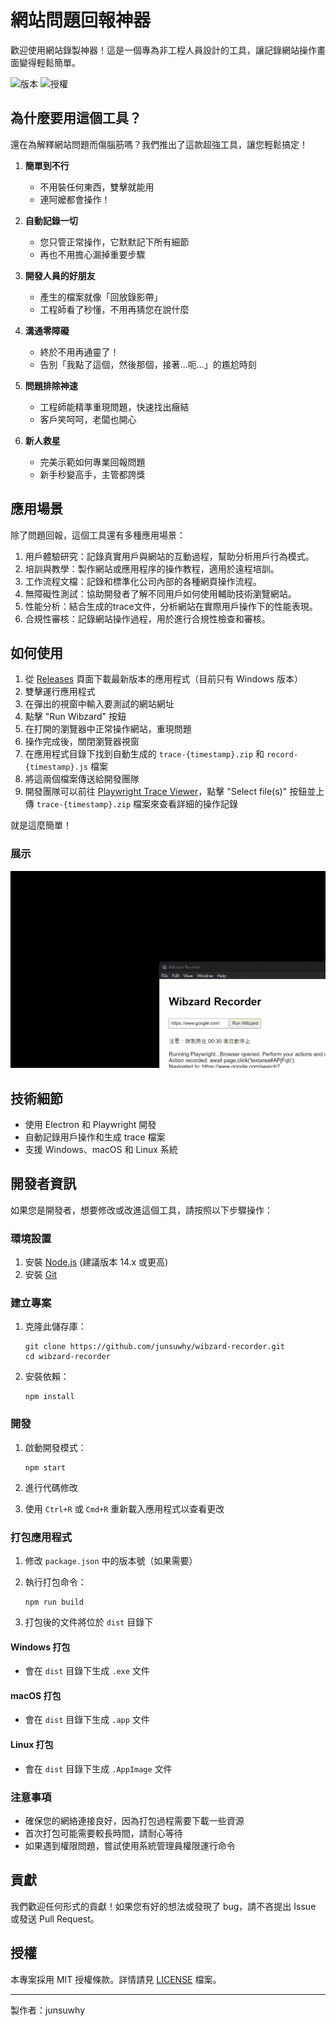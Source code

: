 # 網站問題回報神器

歡迎使用網站錄製神器！這是一個專為非工程人員設計的工具，讓記錄網站操作畫面變得輕鬆簡單。

![版本](https://img.shields.io/badge/版本-0.0.1-blue.svg)
![授權](https://img.shields.io/badge/授權-MIT-green.svg)

## 為什麼要用這個工具？

還在為解釋網站問題而傷腦筋嗎？我們推出了這款超強工具，讓您輕鬆搞定！

1. **簡單到不行**
   - 不用裝任何東西，雙擊就能用
   - 連阿嬤都會操作！

2. **自動記錄一切**
   - 您只管正常操作，它默默記下所有細節
   - 再也不用擔心漏掉重要步驟

3. **開發人員的好朋友**
   - 產生的檔案就像「回放錄影帶」
   - 工程師看了秒懂，不用再猜您在說什麼

4. **溝通零障礙**
   - 終於不用再通靈了！
   - 告別「我點了這個，然後那個，接著...呃...」的尷尬時刻

5. **問題排除神速**
   - 工程師能精準重現問題，快速找出癥結
   - 客戶笑呵呵，老闆也開心

6. **新人救星**
   - 完美示範如何專業回報問題
   - 新手秒變高手，主管都誇獎

## 應用場景

除了問題回報，這個工具還有多種應用場景：

1. 用戶體驗研究：記錄真實用戶與網站的互動過程，幫助分析用戶行為模式。
2. 培訓與教學：製作網站或應用程序的操作教程，適用於遠程培訓。
3. 工作流程文檔：記錄和標準化公司內部的各種網頁操作流程。
4. 無障礙性測試：協助開發者了解不同用戶如何使用輔助技術瀏覽網站。
5. 性能分析：結合生成的trace文件，分析網站在實際用戶操作下的性能表現。
6. 合規性審核：記錄網站操作過程，用於進行合規性檢查和審核。

## 如何使用

1. 從 [Releases](https://github.com/yourusername/your-repo-name/releases) 頁面下載最新版本的應用程式（目前只有 Windows 版本）
2. 雙擊運行應用程式
3. 在彈出的視窗中輸入要測試的網站網址
4. 點擊 "Run Wibzard" 按鈕
5. 在打開的瀏覽器中正常操作網站，重現問題
6. 操作完成後，關閉瀏覽器視窗
7. 在應用程式目錄下找到自動生成的 `trace-{timestamp}.zip` 和 `record-{timestamp}.js` 檔案
8. 將這兩個檔案傳送給開發團隊
9. 開發團隊可以前往 [Playwright Trace Viewer](https://trace.playwright.dev/)，點擊 "Select file(s)" 按鈕並上傳 `trace-{timestamp}.zip` 檔案來查看詳細的操作記錄

就是這麼簡單！

### 展示

![GIF操作影片展示](/web/Wibzard-recorder-demo.gif)

## 技術細節

- 使用 Electron 和 Playwright 開發
- 自動記錄用戶操作和生成 trace 檔案
- 支援 Windows、macOS 和 Linux 系統

## 開發者資訊

如果您是開發者，想要修改或改進這個工具，請按照以下步驟操作：

### 環境設置

1. 安裝 [Node.js](https://nodejs.org/) (建議版本 14.x 或更高)
2. 安裝 [Git](https://git-scm.com/)

### 建立專案

1. 克隆此儲存庫：
   ```
   git clone https://github.com/junsuwhy/wibzard-recorder.git
   cd wibzard-recorder
   ```

2. 安裝依賴：
   ```
   npm install
   ```

### 開發

1. 啟動開發模式：
   ```
   npm start
   ```

2. 進行代碼修改
3. 使用 `Ctrl+R` 或 `Cmd+R` 重新載入應用程式以查看更改

### 打包應用程式

1. 修改 `package.json` 中的版本號（如果需要）

2. 執行打包命令：
   ```
   npm run build
   ```

3. 打包後的文件將位於 `dist` 目錄下

#### Windows 打包

- 會在 `dist` 目錄下生成 `.exe` 文件

#### macOS 打包

- 會在 `dist` 目錄下生成 `.app` 文件

#### Linux 打包

- 會在 `dist` 目錄下生成 `.AppImage` 文件

### 注意事項

- 確保您的網絡連接良好，因為打包過程需要下載一些資源
- 首次打包可能需要較長時間，請耐心等待
- 如果遇到權限問題，嘗試使用系統管理員權限運行命令

## 貢獻

我們歡迎任何形式的貢獻！如果您有好的想法或發現了 bug，請不吝提出 Issue 或發送 Pull Request。

## 授權

本專案採用 MIT 授權條款。詳情請見 [LICENSE](LICENSE) 檔案。

---

製作者：junsuwhy